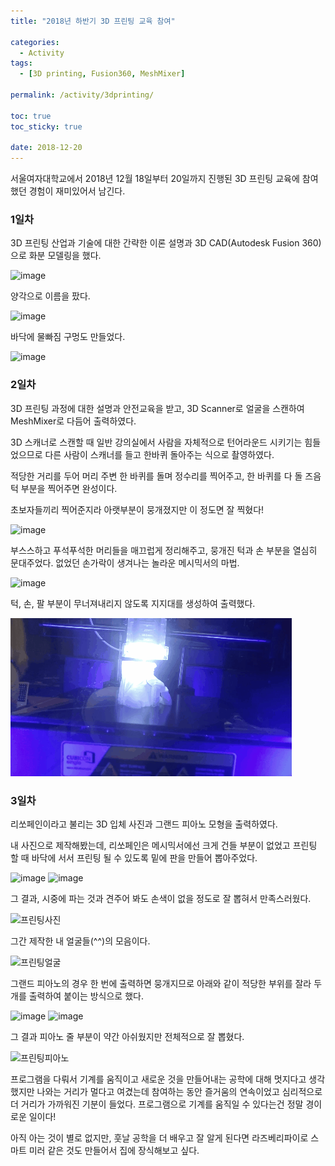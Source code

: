 ```yaml
---
title: "2018년 하반기 3D 프린팅 교육 참여"

categories:
  - Activity
tags:
  - [3D printing, Fusion360, MeshMixer]

permalink: /activity/3dprinting/

toc: true
toc_sticky: true
 
date: 2018-12-20
---
```

서울여자대학교에서 2018년 12월 18일부터 20일까지 진행된 3D 프린팅 교육에 참여했던 경험이 재미있어서 남긴다.

### 1일차

3D 프린팅 산업과 기술에 대한 간략한 이론 설명과 3D CAD(Autodesk Fusion 360)으로 화분 모델링을 했다.

![image](https://user-images.githubusercontent.com/49031232/169883937-69a628b2-5d42-4cc4-a1a1-4b6b97e0c4d1.png)

양각으로 이름을 팠다.

![image](https://user-images.githubusercontent.com/49031232/169883968-932ce3b9-dd96-4f69-a74b-54d916c425f7.png)

바닥에 물빠짐 구멍도 만들었다.

![image](https://user-images.githubusercontent.com/49031232/169883998-00d587db-93a7-44fa-bc70-5abe3c2c8743.png)


### 2일차

3D 프린팅 과정에 대한 설명과 안전교육을 받고, 3D Scanner로 얼굴을 스캔하여 MeshMixer로 다듬어 출력하였다.

3D 스캐너로 스캔할 때 일반 강의실에서 사람을 자체적으로 턴어라운드 시키기는 힘들었으므로 다른 사람이 스캐너를 들고 한바퀴 돌아주는 식으로 촬영하였다.

적당한 거리를 두어 머리 주변 한 바퀴를 돌며 정수리를 찍어주고, 한 바퀴를 다 돌 즈음 턱 부분을 찍어주면 완성이다.

초보자들끼리 찍어준지라 아랫부분이 뭉개졌지만 이 정도면 잘 찍혔다!

![image](https://user-images.githubusercontent.com/49031232/169884025-9e05d9b9-7cb5-441f-a784-730e3d682610.png)

부스스하고 푸석푸석한 머리들을 매끄럽게 정리해주고, 뭉개진 턱과 손 부분을 열심히 문대주었다. 없었던 손가락이 생겨나는 놀라운 메시믹서의 마법.

![image](https://user-images.githubusercontent.com/49031232/169884069-f0d85c56-8ef9-4947-bbdb-312fb62bf295.png)

턱, 손, 팔 부분이 무너져내리지 않도록 지지대를 생성하여 출력했다.

![image](/assets/images/posts_img/프린팅영상2.gif)


### 3일차

리쏘페인이라고 불리는 3D 입체 사진과 그랜드 피아노 모형을 출력하였다.

내 사진으로 제작해봤는데, 리쏘페인은 메시믹서에선 크게 건들 부분이 없었고 프린팅 할 때 바닥에 서서 프린팅 될 수 있도록 밑에 판을 만들어 뽑아주었다.

![image](https://user-images.githubusercontent.com/49031232/169884518-951a2aba-1a18-41a4-bc59-ebd39c32b7ac.png)
![image](/assets/images/posts_img/프린팅영상.gif)

그 결과, 시중에 파는 것과 견주어 봐도 손색이 없을 정도로 잘 뽑혀서 만족스러웠다.

![프린팅사진](https://user-images.githubusercontent.com/49031232/169885240-2c23a693-6568-4587-b13b-4576838bab09.jpg)

그간 제작한 내 얼굴들(^^)의 모음이다.

![프린팅얼굴](https://user-images.githubusercontent.com/49031232/169885446-f06fa8c2-9f64-4432-b541-32877d3e30ba.jpg)

그랜드 피아노의 경우 한 번에 출력하면 뭉개지므로 아래와 같이 적당한 부위를 잘라 두 개를 출력하여 붙이는 방식으로 했다.

![image](https://user-images.githubusercontent.com/49031232/169885554-be5e1c4e-db3c-4629-8eaa-0df332b0dfac.png)
![image](https://user-images.githubusercontent.com/49031232/169885593-af3a49cc-8c6e-4312-91e0-ebadde0ef542.png)

그 결과 피아노 줄 부분이 약간 아쉬웠지만 전체적으로 잘 뽑혔다.

![프린팅피아노](https://user-images.githubusercontent.com/49031232/169885720-26baa710-0911-44ef-8d6e-9d913168d466.jpg)

프로그램을 다뤄서 기계를 움직이고 새로운 것을 만들어내는 공학에 대해 멋지다고 생각했지만 나와는 거리가 멀다고 여겼는데 참여하는 동안 즐거움의 연속이었고 심리적으로 더 거리가 가까워진 기분이 들었다. 프로그램으로 기계를 움직일 수 있다는건 정말 경이로운 일이다!

아직 아는 것이 별로 없지만, 훗날 공학을 더 배우고 잘 알게 된다면 라즈베리파이로 스마트 미러 같은 것도 만들어서 집에 장식해보고 싶다.
